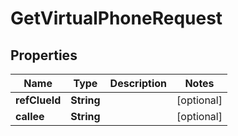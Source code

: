 

# GetVirtualPhoneRequest


## Properties

Name | Type | Description | Notes
------------ | ------------- | ------------- | -------------
**refClueId** | **String** |  |  [optional]
**callee** | **String** |  |  [optional]



